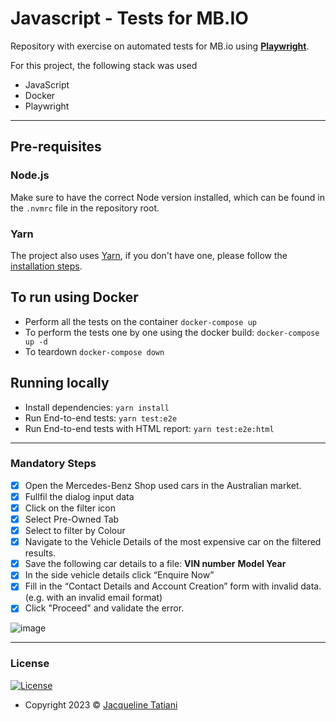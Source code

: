 
# Javascript - Tests for MB.IO

Repository with exercise on automated tests for MB.io using **[Playwright](https://playwright.dev/)**.

For this project, the following stack was used

- JavaScript
- Docker
- Playwright


-----------------------

## Pre-requisites

### Node.js

Make sure to have the correct Node version installed, which can be found in the `.nvmrc` file in the repository root. 

### Yarn

The project also uses [Yarn](https://yarnpkg.com/), if you don't have one, please follow the  [installation steps](https://classic.yarnpkg.com/lang/en/docs/install/).

## To run using Docker

- Perform all the tests on the container `docker-compose up`
- To perform the tests one by one using the docker build: `docker-compose up -d` 
- To teardown `docker-compose down`


## Running locally

- Install dependencies: `yarn install`
- Run End-to-end tests: `yarn test:e2e`
- Run End-to-end tests with HTML report: `yarn test:e2e:html`

-----------------------

### Mandatory Steps

- [x] Open the Mercedes-Benz Shop used cars in the Australian market.
- [x] Fullfil the dialog input data
- [x] Click on the filter icon
- [x] Select Pre-Owned Tab
- [x] Select to filter by Colour
- [x] Navigate to the Vehicle Details of the most expensive car on the filtered results.
- [x] Save the following car details to a file:
    **VIN number**
    **Model Year**
- [x] In the side vehicle details click “Enquire Now”
- [x] Fill in the “Contact Details and Account Creation” form with invalid data. (e.g. with an invalid email format)
- [x] Click "Proceed" and validate the error.

![image](https://github.com/jacqueqa/mbio_test/assets/77998671/0a0d1d92-73b2-48f0-bcd1-5a0bce98a0b3)



-----------------------

### License

[![License](https://img.shields.io/:license-mit-blue.svg?style=flat-square)](http://badges.mit-license.org)
- Copyright 2023 © <a href="https://github.com/jacqueqa" target="_blank">Jacqueline Tatiani</a>
